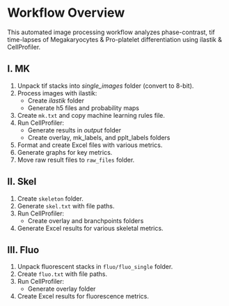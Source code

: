 # Workflow Overview

This automated image processing workflow analyzes phase-contrast, tif time-lapses of Megakaryocytes & Pro-platelet differentiation using ilastik & CellProfiler.

## I. MK

1. Unpack tif stacks into *single_images* folder (convert to 8-bit).
2. Process images with ilastik:
   - Create *ilastik* folder
   - Generate h5 files and probability maps
3. Create `mk.txt` and copy machine learning rules file.
4. Run CellProfiler:
   - Generate results in *output* folder
   - Create overlay, mk_labels, and pplt_labels folders
5. Format and create Excel files with various metrics.
6. Generate graphs for key metrics.
7. Move raw result files to `raw_files` folder.

## II. Skel

1. Create `skeleton` folder.
2. Generate `skel.txt` with file paths.
3. Run CellProfiler:
   - Create overlay and branchpoints folders
4. Generate Excel results for various skeletal metrics.

## III. Fluo

1. Unpack fluorescent stacks in `fluo/fluo_single` folder.
2. Create `fluo.txt` with file paths.
3. Run CellProfiler:
   - Generate overlay folder
4. Create Excel results for fluorescence metrics.